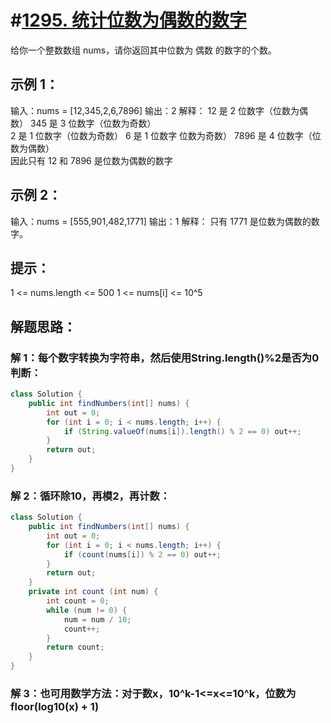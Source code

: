 # #[1295. 统计位数为偶数的数字](https://leetcode-cn.com/problems/find-numbers-with-even-number-of-digits/)

给你一个整数数组 nums，请你返回其中位数为 偶数 的数字的个数。

## 示例 1：

输入：nums = [12,345,2,6,7896]
输出：2
解释：
12 是 2 位数字（位数为偶数） 345 是 3 位数字（位数为奇数）  
2 是 1 位数字（位数为奇数） 
6 是 1 位数字 位数为奇数） 
7896 是 4 位数字（位数为偶数）  
因此只有 12 和 7896 是位数为偶数的数字

## 示例 2：

输入：nums = [555,901,482,1771]
输出：1 
解释： 
只有 1771 是位数为偶数的数字。

## 提示：

1 <= nums.length <= 500
1 <= nums[i] <= 10^5

## 解题思路：

### 解 1：每个数字转换为字符串，然后使用String.length()%2是否为0判断：

~~~java
class Solution {
    public int findNumbers(int[] nums) {
        int out = 0;
        for (int i = 0; i < nums.length; i++) {
            if (String.valueOf(nums[i]).length() % 2 == 0) out++;
        }
        return out;
    }
}
~~~

### 解 2：循环除10，再模2，再计数：

~~~java
class Solution {
    public int findNumbers(int[] nums) {
        int out = 0;
        for (int i = 0; i < nums.length; i++) {
            if (count(nums[i]) % 2 == 0) out++;
        }
        return out;
    }
    private int count (int num) {
        int count = 0;
        while (num != 0) {
            num = num / 10;
            count++;
        }
        return count;
    }
}
~~~



### 解 3：也可用数学方法：对于数x，10^k-1<=x<=10^k，位数为floor(log10(x) + 1)